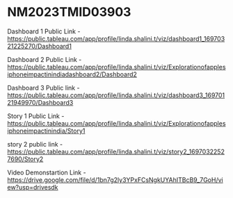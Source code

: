 # NM2023TMID03903


Dashboard 1 Public Link - https://public.tableau.com/app/profile/linda.shalini.t/viz/dashboard1_16970321225270/Dashboard1

Dashboard 2 Public Link - https://public.tableau.com/app/profile/linda.shalini.t/viz/Explorationofapplesiphoneimpactinindiadashboard2/Dashboard2

Dashboard 3 Public link - https://public.tableau.com/app/profile/linda.shalini.t/viz/dashboard3_16970121949970/Dashboard3

Story 1 Public Link - https://public.tableau.com/app/profile/linda.shalini.t/viz/Explorationofapplesiphoneimpactinindia/Story1

story 2 public link - https://public.tableau.com/app/profile/linda.shalini.t/viz/story2_16970322527690/Story2

Video Demonstartion Link - https://drive.google.com/file/d/1bn7g2ly3YPxFCsNgkUYAhITBcB9_7GoH/view?usp=drivesdk
